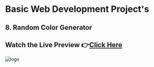 # Basic Web Development Project's

## 8. Random Color Generator

## Watch the Live Preview 👉[Click Here]()
![logo]()
